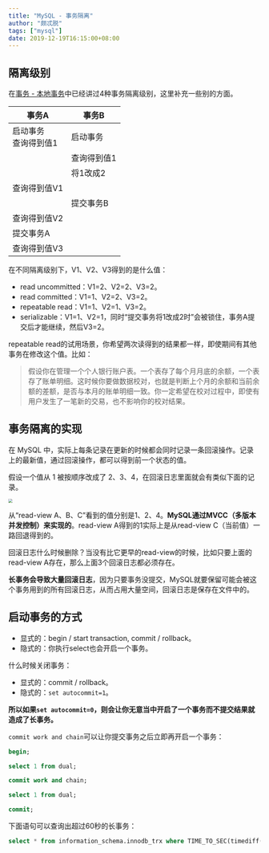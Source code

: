 ```yaml
---
title: "MySQL - 事务隔离"
author: "颇忒脱"
tags: ["mysql"]
date: 2019-12-19T16:15:00+08:00
---
```


<!--more-->

## 隔离级别

在[事务 - 本地事务](../../d-transactions/local-transaction)中已经讲过4种事务隔离级别，这里补充一些别的方面。

| 事务A                     | 事务B       |
| ------------------------- | ----------- |
| 启动事务<br />查询得到值1 | 启动事务    |
|                           | 查询得到值1 |
|                           | 将1改成2    |
| 查询得到值V1              |             |
|                           | 提交事务B   |
| 查询得到值V2              |             |
| 提交事务A                 |             |
| 查询得到值V3              |             |

在不同隔离级别下，V1、V2、V3得到的是什么值：

* read uncommitted：V1=2、V2=2、V3=2。
* read committed：V1=1、V2=2、V3=2。
* repeatable read：V1=1、V2=1、V3=2。
* serializable：V1=1、V2=1，同时“提交事务将1改成2时”会被锁住，事务A提交后才能继续，然后V3=2。

repeatable read的试用场景，你希望两次读得到的结果都一样，即使期间有其他事务在修改这个值。比如：

> 假设你在管理一个个人银行账户表。一个表存了每个月月底的余额，一个表存了账单明细。这时候你要做数据校对，也就是判断上个月的余额和当前余额的差额，是否与本月的账单明细一致。你一定希望在校对过程中，即使有用户发生了一笔新的交易，也不影响你的校对结果。

## 事务隔离的实现

在 MySQL 中，实际上每条记录在更新的时候都会同时记录一条回滚操作。记录上的最新值，通过回滚操作，都可以得到前一个状态的值。

假设一个值从 1 被按顺序改成了 2、3、4，在回滚日志里面就会有类似下面的记录。

<img src="rollback-segment.png" style="zoom:50%;" />

从“read-view A、B、C”看到的值分别是1、2、4。**MySQL通过MVCC（多版本并发控制）来实现的**。read-view A得到的1实际上是从read-view C（当前值）一路回退得到的。

回滚日志什么时候删除？当没有比它更早的read-view的时候，比如只要上面的read-view A存在，那么上面3个回滚日志都必须存在。

**长事务会导致大量回滚日志**，因为只要事务没提交，MySQL就要保留可能会被这个事务用到的所有回滚日志，从而占用大量空间，回滚日志是保存在文件中的。

## 启动事务的方式

* 显式的：begin / start transaction, commit / rollback。
* 隐式的：你执行select也会开启一个事务。

什么时候关闭事务：

* 显式的：commit / rollback。
* 隐式的：`set autocommit=1`。

**所以如果`set autocommit=0`，则会让你无意当中开启了一个事务而不提交结果就造成了长事务。**

`commit work and chain`可以让你提交事务之后立即再开启一个事务：

```sql
begin;

select 1 from dual;

commit work and chain;

select 1 from dual;

commit;
```

下面语句可以查询出超过60秒的长事务：

```sql
select * from information_schema.innodb_trx where TIME_TO_SEC(timediff(now(),trx_started))>60
```

